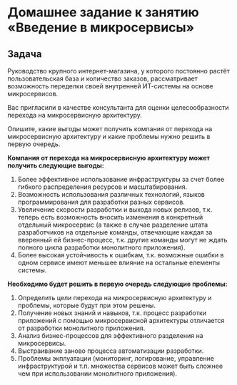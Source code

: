 # Домашнее задание к занятию «Введение в микросервисы»

## Задача

Руководство крупного интернет-магазина, у которого постоянно растёт пользовательская база и количество заказов, рассматривает возможность переделки своей внутренней   ИТ-системы на основе микросервисов. 

Вас пригласили в качестве консультанта для оценки целесообразности перехода на микросервисную архитектуру. 

Опишите, какие выгоды может получить компания от перехода на микросервисную архитектуру и какие проблемы нужно решить в первую очередь.

**Компания от перехода на микросервисную архитектуру может получить следующие выгоды:**
1. Более эффективное использование инфраструктуры за счет более гибкого распределения ресурсов и масштабирования.
2. Возможность использования различных технологий, языков программирования для разработки разных сервисов.
3. Увеличение скорости разработки и выхода новых релизов, т.к. теперь есть возможность вносить изменения в 
   конкретный отдельный микросервис (а также в случае разделение штата разработчиков на отдельные команды, отвечающие 
   каждая за вверенный ей бизнес-процесс, т.к. другие команды могут не ждать полного цикла разработки монолитного 
   приложения).
4. Более высокая устойчивость к ошибкам, т.к. возможные ошибки в одном сервисе имеют меньшее влияние на остальные 
   елементы системы.

**Необходимо будет решить в первую очередь следующие проблемы:**
1. Определить цели перехода на микросервисную архитектуру и проблемы, которые будут при этом решены.
2. Получение новых знаний и навыков, т.к. процесс разработки приложений с помощью микросервисной архитектуры 
   отличается от разработки монолитного приложения.
3. Анализ бизнес-процессов для эффективного разделения на микросервисы.
4. Выстраивание заново процесса автоматизации разработки.
5. Проблемы экплуатации (мониторинг, логирование, управление инфраструктурой и т.п. множества сервисов может быть 
   сложнее чем при использовании монолитного приложения).
